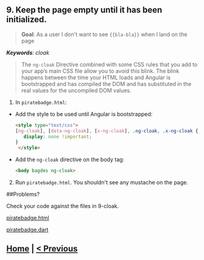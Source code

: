 ## 9. Keep the page empty until it has been initialized.
> **Goal**: As a user I don't want to see `{{bla-bla}}` when I land on the page

_**Keywords**: cloak_

>The `ng-cloak` Directive combined with some CSS rules that you add to your app’s main CSS file allow you to avoid this blink. The blink happens between the time your HTML loads and Angular is bootstrapped and has compiled the DOM and has substituted in the real values for the uncompiled DOM values.

1. In `piratebadge.html`:
 - Add the style to be used until Angular is bootstrapped:
  
    ```HTML
    <style type="text/css">
    [ng-cloak], [data-ng-cloak], [x-ng-cloak], .ng-cloak, .x-ng-cloak {
       display: none !important;
    }
     </style>
    ```
 - Add the `ng-cloak` directive on the body tag:
 
    ```HTML
    <body bagdes ng-cloak>
    ```

2. Run `piratebadge.html`. You shouldn't see any mustache on the page.


##Problems?

Check your code against the files in 9-cloak.

<a href="../web/9-cloak/piratebadge.html" target="_blank">piratebadge.html</a>

<a href="../web/9-cloak/piratebadge.dart" target="_blank">piratebadge.dart</a>


## [Home](../README.md) | [< Previous](step-8.md)
